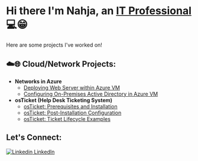 # Hi there I'm Nahja, an [IT Professional](https://www.linkedin.com/in/nahja-chesney-a84b57181/) :computer::grin:
Here are some projects I've worked on!
## ☁️🌐 Cloud/Network Projects:
+ **Networks in Azure**
  + [Deploying Web Server within Azure VM](https://github.com/nahjac/Deploying-Web-Server-within-Azure-VM)
  + [Configuring On-Premises Active Directory in Azure VM](https://github.com/nahjac/Configuring-On-Premises-Active-Directory-within-Azure-VM)
+ **osTicket (Help Desk Ticketing System)**
  + [osTicket: Prerequisites and Installation](https://github.com/nahjac/osTicket-Prerequisites-and-Installation)
  + [osTicket: Post-Installation Configuration](https://github.com/nahjac/osTicket-Post-Installation-Configuration)
  + [osTicket: Ticket Lifecycle Examples](https://github.com/nahjac/osTicket-Ticket-Lifecycle-Examples)
## Let's Connect:
[![Linkedin](https://i.sstatic.net/gVE0j.png) LinkedIn](https://www.linkedin.com/in/nahja-chesney-a84b57181/)
<!--
**nahjac/nahjac** is a ✨ _special_ ✨ repository because its `README.md` (this file) appears on your GitHub profile.

Here are some ideas to get you started:

- 🔭 I’m currently working on ...
- 🌱 I’m currently learning ...
- 👯 I’m looking to collaborate on ...
- 🤔 I’m looking for help with ...
- 💬 Ask me about ...
- 📫 How to reach me: ...
- 😄 Pronouns: ...
- ⚡ Fun fact: ...
-->
